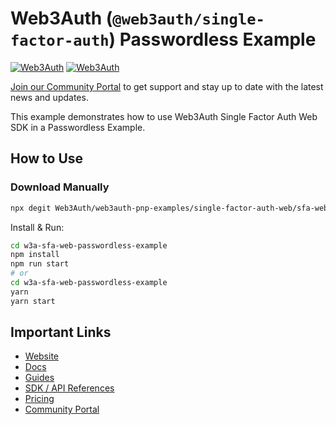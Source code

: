 # Web3Auth (`@web3auth/single-factor-auth`) Passwordless Example

[![Web3Auth](https://img.shields.io/badge/Web3Auth-SDK-blue)](https://web3auth.io/docs/sdk/core-kit/sfa-web)
[![Web3Auth](https://img.shields.io/badge/Web3Auth-Community-cyan)](https://community.web3auth.io)

[Join our Community Portal](https://community.web3auth.io/) to get support and stay up to date with the latest news and updates.

This example demonstrates how to use Web3Auth Single Factor Auth Web SDK in a Passwordless Example.

## How to Use

### Download Manually

```bash
npx degit Web3Auth/web3auth-pnp-examples/single-factor-auth-web/sfa-web-passwordless-example w3a-sfa-web-passwordless-example
```

Install & Run:

```bash
cd w3a-sfa-web-passwordless-example
npm install
npm run start
# or
cd w3a-sfa-web-passwordless-example
yarn
yarn start
```

## Important Links

- [Website](https://web3auth.io)
- [Docs](https://web3auth.io/docs)
- [Guides](https://web3auth.io/docs/guides)
- [SDK / API References](https://web3auth.io/docs/sdk)
- [Pricing](https://web3auth.io/pricing.html)
- [Community Portal](https://community.web3auth.io)
